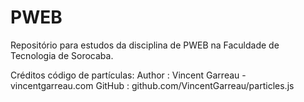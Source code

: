 # PWEB

Repositório para estudos da disciplina de PWEB na Faculdade de Tecnologia de Sorocaba.

Créditos código de partículas:
Author : Vincent Garreau  - vincentgarreau.com
GitHub : github.com/VincentGarreau/particles.js
